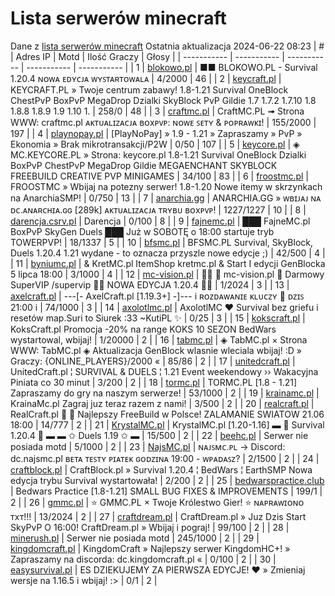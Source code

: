 
# Lista serwerów minecraft
Dane z [lista serwerów minecraft](https://mcserwery.pl/)
Ostatnia aktualizacja 2024-06-22 08:23
| # | Adres IP | Motd | Ilość Graczy | Głosy |
| ----------- | ----------- | ----------- | ----------- | ----------- |
| 1 | 	[blokowo.pl](https://mcserwery.pl/serwery/minecraft/98/) | ■■ BLOKOWO.PL - Survival 1.20.4 ɴᴏᴡᴀ ᴇᴅʏᴄᴊᴀ ᴡʏꜱᴛᴀʀᴛᴏᴡᴀʟᴀ | 4/2000 | 46 |
| 2 | 	[keycraft.pl](https://mcserwery.pl/serwery/minecraft/255/) | KEYCRAFT.PL » Twoje centrum zabawy! 1.8-1.21 Survival OneBlock ChestPvP BoxPvP MegaDrop Dzialki SkyBlock PvP Gildie 1.7 1.7.2 1.7.10 1.8 1.8.8 1.8.9 1.9 1.10 1. | 258/0 | 48 |
| 3 | 	[craftmc.pl](https://mcserwery.pl/serwery/minecraft/87/) | CraftMC.PL ➟ Strona WWW: craftmc.pl ᴀᴋᴛᴜᴀʟɪᴢᴀᴄᴊᴀ ʙᴏxᴘᴠᴘ: ɴᴏᴡᴇ ꜱᴇᴛʏ & ᴘᴏᴘʀᴀᴡᴋɪ! | 155/2000 | 197 |
| 4 | 	[playnopay.pl](https://mcserwery.pl/serwery/minecraft/257/) | [PlayNoPay] » 1.9 - 1.21 » Zapraszamy » PvP » Ekonomia » Brak mikrotransakcji/P2W | 0/50 | 107 |
| 5 | 	[keycore.pl](https://mcserwery.pl/serwery/minecraft/252/) | ◈ MC.KEYCORE.PL » Strona: keycore.pl 1.8-1.21 Survival OneBlock Dzialki BoxPvP ChestPvP MegaDrop Gildie MEGAENCHANT SKYBLOCK FREEBUILD CREATIVE PVP MINIGAMES | 34/100 | 83 |
| 6 | 	[froostmc.pl](https://mcserwery.pl/serwery/minecraft/263/) |  FROOSTMC » Wbijaj na potezny serwer! 1.8-1.20 Nowe itemy w skrzynkach na AnarchiaSMP! | 0/750 | 13 |
| 7 | 	[anarchia.gg](https://mcserwery.pl/serwery/minecraft/14/) | ANARCHIA.GG » ᴡʙɪᴊᴀᴊ ɴᴀ ᴅᴄ.ᴀɴᴀʀᴄʜɪᴀ.ɢɢ [289k] ᴀᴋᴛᴜᴀʟɪᴢᴀᴄᴊᴀ ᴛʀʏʙᴜ ʙᴏхᴘᴠᴘ! | 1227/1227 | 10 |
| 8 | 	[darencja.csrv.pl](https://mcserwery.pl/serwery/minecraft/9/) | Darencja | 0/100 | 8 |
| 9 | 	[fajnemc.pl](https://mcserwery.pl/serwery/minecraft/100/) | ███ FajneMC.pl  BoxPvP  SkyGen  Duels ███ Już w SOBOTĘ o 18:00 startuje tryb TOWERPVP! | 18/1337 | 5 |
| 10 | 	[bfsmc.pl](https://mcserwery.pl/serwery/minecraft/2/) | BFSMC.PL  Survival, SkyBlock, Duels  1.20.4 1.21 wydane - to oznacza przyszle nowe edycje ;) | 42/500 | 4 |
| 11 | 	[byniumc.pl](https://mcserwery.pl/serwery/minecraft/157/) | & KretMC.pl  ItemShop kretmc.pl & Start I edycji GenBlocka 5 lipca 18:00 | 3/1000 | 4 |
| 12 | 	[mc-vision.pl](https://mcserwery.pl/serwery/minecraft/211/) |   mc-vision.pl  Darmowy SuperVIP /supervip  NOWA EDYCJA 1.20.4  | 1/2024 | 3 |
| 13 | 	[axelcraft.pl](https://mcserwery.pl/serwery/minecraft/223/) | ---[- AxelCraft.pl [1.19.3+] -]--- i ʀᴏᴢᴅᴀᴡᴀɴɪᴇ ᴋʟᴜᴄᴢʏ ➡ ᴅᴢɪꜱ 21:00 i | 74/1000 | 3 |
| 14 | 	[axolotlmc.pl](https://mcserwery.pl/serwery/minecraft/251/) | AxolotlMC ❤ Survival bez griefu i resetów map.Suri to Siurek :33 ~KutiPL ✨ | 0/25 | 3 |
| 15 | 	[kokscraft.pl](https://mcserwery.pl/serwery/minecraft/1/) | KoksCraft.pl  Promocja -20% na range KOKS 10 SEZON BedWars wystartowal, wbijaj! | 1/20000 | 2 |
| 16 | 	[tabmc.pl](https://mcserwery.pl/serwery/minecraft/3/) | ◈ TabMC.pl × Strona WWW: TabMC.pl  ◈ Aktualizacja GenBlock wlasnie wleciala wbijaj! :D » Graczy: {ONLINE_PLAYERS}/2000 « | 85/86 | 2 |
| 17 | 	[unitedcraft.pl](https://mcserwery.pl/serwery/minecraft/11/) | UnitedCraft.pl ¦ SURVIVAL & DUELS ¦ 1.21 Event weekendowy ›› Wakacyjna Piniata co 30 minut | 3/200 | 2 |
| 18 | 	[tormc.pl](https://mcserwery.pl/serwery/minecraft/35/) | TORMC.PL [1.8 - 1.21] Zapraszamy do gry na naszym serwerze! | 53/1000 | 2 |
| 19 | 	[krainamc.pl](https://mcserwery.pl/serwery/minecraft/39/) | KrainaMc.pl  Zagraj juz teraz razem z nami! | 3/500 | 2 |
| 20 | 	[realcraft.pl](https://mcserwery.pl/serwery/minecraft/63/) | RealCraft.pl   Najlepszy FreeBuild w Polsce! ZALAMANIE SWIATOW 21.06 18:00 | 14/777 | 2 |
| 21 | 	[KrystalMC.pl](https://mcserwery.pl/serwery/minecraft/202/) | KrystalMC.pl [1.20-1.16] ▬ ⛏ Survival 1.20.4 ⛏ ▬ ▬ ✩ Duels 1.19 ✩ ▬ | 15/500 | 2 |
| 22 | 	[beehc.pl](https://mcserwery.pl/serwery/minecraft/227/) | Serwer nie posiada motd | 5/1000 | 2 |
| 23 | 	[NajsMC.pl](https://mcserwery.pl/serwery/minecraft/237/) | ɴᴀᴊꜱᴍᴄ.ᴘʟ → Discord: dc.najsmc.pl ʙᴇᴛᴀ ᴛᴇꜱᴛʏ ᴘɪᴀᴛᴇᴋ ɢᴏᴅᴢɪɴᴀ 19:00 - ᴡᴘᴀᴅᴀꜱᴢ? | 2/1500 | 2 |
| 24 | 	[craftblock.pl](https://mcserwery.pl/serwery/minecraft/280/) | CraftBlock.pl » Survival 1.20.4 ¦ BedWars ¦ EarthSMP Nowa edycja trybu Survival wystartowała! | 2/200 | 2 |
| 25 | 	[bedwarspractice.club](https://mcserwery.pl/serwery/minecraft/283/) | Bedwars Practice [1.8-1.21] SMALL BUG FIXES & IMPROVEMENTS | 199/1 | 2 |
| 26 | 	[gmmc.pl](https://mcserwery.pl/serwery/minecraft/292/) | ⭐ GMMC.PL × Twoje Królestwo Gier! ⭐ ɴᴀᴘʀᴀᴡɪᴏɴᴏ ᴛxᴛ!!! | 13/2024 | 2 |
| 27 | 	[craftdream.pl](https://mcserwery.pl/serwery/minecraft/746/) | CraftDream.pl » Juz Dzis Start SkyPvP O 16:00! CraftDream.pl » Wbijaj i pograj! | 99/100 | 2 |
| 28 | 	[minerush.pl](https://mcserwery.pl/serwery/minecraft/749/) | Serwer nie posiada motd | 245/1000 | 2 |
| 29 | 	[kingdomcraft.pl](https://mcserwery.pl/serwery/minecraft/324/) | KingdomCraft » Najlepszy serwer KingdomHC+!  » Zapraszamy na discorda: dc.kingdomcraft.pl « | 0/100 | 2 |
| 30 | 	[easysurvival.pl](https://mcserwery.pl/serwery/minecraft/736/) | ES  DZIEKUJEMY ZA PIERWSZA EDYCJE! ❤ » Zmieniaj wersje na 1.16.5 i wbijaj! :> | 0/1 | 2 |
